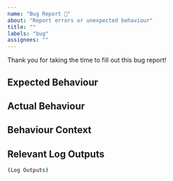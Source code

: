 ```yaml
---
name: "Bug Report 🐛"
about: "Report errors or unexpected behaviour"
title: ""
labels: "bug"
assignees: ""
---
```


<!--
By submitting this issue, you agree to follow our Contributing Guidelines & Code of Conduct.
-->

Thank you for taking the time to fill out this bug report!

## Expected Behaviour

<!--
Feel free to paste screenshots here.
What were you expecting to happen?
-->

## Actual Behaviour

<!--
Feel free to paste screenshots here.
What happened instead?
-->

## Behaviour Context

<!--
What steps can we take to reproduce the issue? What system are you running? What software could be interfering?
e.g.
1. In this environment...
2. With this config...
3. Run/Do '...'
4. See error...
-->

## Relevant Log Outputs

<!--
Please copy and paste relevant log output(s).
-->

```bash
(Log Outputs)
```
